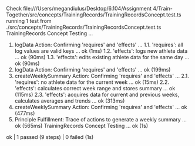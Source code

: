 Check file:///Users/megandiulus/Desktop/6.104/Assignment 4/Train-Together/src/concepts/TrainingRecords/TrainingRecordsConcept.test.ts
running 1 test from ./src/concepts/TrainingRecords/TrainingRecordsConcept.test.ts
TrainingRecords Concept Testing ...
  1. logData Action: Confirming 'requires' and 'effects' ...
    1.1. 'requires': all log values are valid keys ... ok (1ms)
    1.2. 'effects': logs new athlete data ... ok (90ms)
    1.3. 'effects': edits existing athlete data for the same day ... ok (90ms)
  1. logData Action: Confirming 'requires' and 'effects' ... ok (199ms)
  2. createWeeklySummary Action: Confirming 'requires' and 'effects' ...
    2.1. 'requires': no athlete data for the current week ... ok (15ms)
    2.2. 'effects': calculates correct week range and stores summary ... ok (115ms)
    2.3. 'effects': acquires data for current and previous weeks, calculates averages and trends ... ok (313ms)
  2. createWeeklySummary Action: Confirming 'requires' and 'effects' ... ok (477ms)
  3. Principle Fulfillment: Trace of actions to generate a weekly summary ... ok (565ms)
TrainingRecords Concept Testing ... ok (1s)

ok | 1 passed (9 steps) | 0 failed (1s)